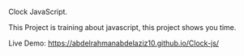 Clock JavaScript.

This Project is training about javascript, this project shows you time.

Live Demo: https://abdelrahmanabdelaziz10.github.io/Clock-js/
